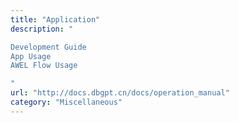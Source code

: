 ```yaml
---
title: "Application"
description: "

Development Guide
App Usage
AWEL Flow Usage

"
url: "http://docs.dbgpt.cn/docs/operation_manual"
category: "Miscellaneous"
---
```


